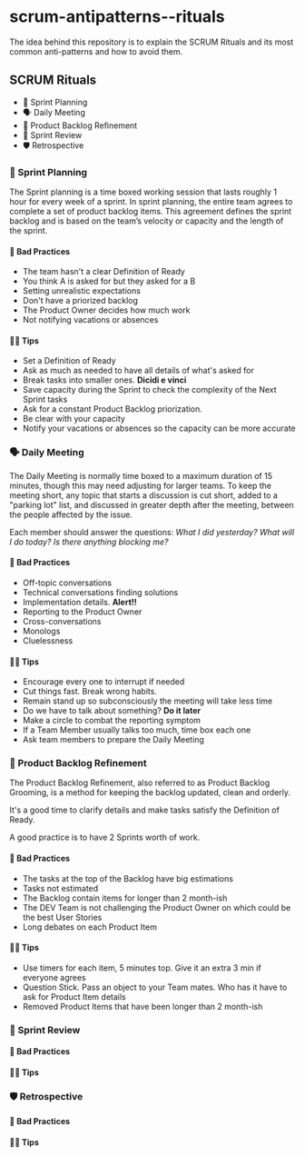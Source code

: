 # scrum-antipatterns--rituals

The idea behind this repository is to explain the SCRUM Rituals and its most common anti-patterns and how to avoid them.

## SCRUM Rituals

- 🏁 Sprint Planning
- 🗣️ Daily Meeting
- 📝 Product Backlog Refinement
- 🎉 Sprint Review
- 🛡️ Retrospective

### 🏁 Sprint Planning

The Sprint planning is a time boxed working session that lasts roughly 1 hour for every week of a sprint. In sprint planning, the entire team agrees to complete a set of product backlog items. This agreement defines the sprint backlog and is based on the team’s velocity or capacity and the length of the sprint.

#### 🙅 Bad Practices

- The team hasn't a clear Definition of Ready
- You think A is asked for but they asked for a B
- Setting unrealistic expectations
- Don't have a priorized backlog
- The Product Owner decides how much work
- Not notifying vacations or absences

#### 👨‍🏫 Tips

- Set a Definition of Ready
- Ask as much as needed to have all details of what's asked for
- Break tasks into smaller ones. **Dicidi e vinci**
- Save capacity during the Sprint to check the complexity of the Next Sprint tasks
- Ask for a constant Product Backlog priorization.
- Be clear with your capacity
- Notify your vacations or absences so the capacity can be more accurate

### 🗣️ Daily Meeting

The Daily Meeting is normally time boxed to a maximum duration of 15 minutes, though this may need adjusting for larger teams. To keep the meeting short, any topic that starts a discussion is cut short, added to a "parking lot" list, and discussed in greater depth after the meeting, between the people affected by the issue.

Each member should answer the questions: _What I did yesterday? What will I do today? Is there anything blocking me?_

#### 🙅 Bad Practices

- Off-topic conversations
- Technical conversations finding solutions
- Implementation details. **Alert!!**
- Reporting to the Product Owner
- Cross-conversations
- Monologs
- Cluelessness

#### 👨‍🏫 Tips

- Encourage every one to interrupt if needed
- Cut things fast. Break wrong habits.
- Remain stand up so subconsciously the meeting will take less time
- Do we have to talk about something? **Do it later**
- Make a circle to combat the reporting symptom
- If a Team Member usually talks too much, time box each one
- Ask team members to prepare the Daily Meeting

### 📝 Product Backlog Refinement

The Product Backlog Refinement, also referred to as Product Backlog Grooming, is a method for keeping the backlog updated, clean and orderly.

It's a good time to clarify details and make tasks satisfy the Definition of Ready.

A good practice is to have 2 Sprints worth of work.

#### 🙅 Bad Practices

- The tasks at the top of the Backlog have big estimations
- Tasks not estimated
- The Backlog contain items for longer than 2 month-ish
- The DEV Team is not challenging the Product Owner on which could be the best User Stories
- Long debates on each Product Item

#### 👨‍🏫 Tips

- Use timers for each item, 5 minutes top. Give it an extra 3 min if everyone agrees
- Question Stick. Pass an object to your Team mates. Who has it have to ask for Product Item details
- Removed Product Items that have been longer than 2 month-ish

### 🎉 Sprint Review

#### 🙅 Bad Practices

#### 👨‍🏫 Tips

### 🛡️ Retrospective

#### 🙅 Bad Practices

#### 👨‍🏫 Tips
